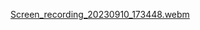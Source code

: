 
[Screen_recording_20230910_173448.webm](https://github.com/nuricanozturk01/Andorid-Examples/assets/62218588/df9f710e-e933-4061-83c6-80e2aebec700)

